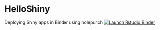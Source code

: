 # HelloShiny
Deploying Shiny apps in Binder using holepunch
  [![Launch Rstudio Binder](http://mybinder.org/badge_logo.svg)](https://mybinder.org/v2/gh/CBDRH/HelloShiny/master?urlpath=shiny)

